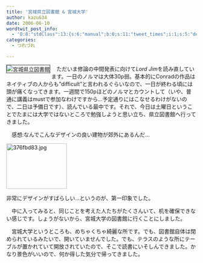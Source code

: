 ```yaml
---
title: '宮城県立図書館 & 宮城大学'
author: kazu634
date: 2006-06-10
wordtwit_post_info:
  - 'O:8:"stdClass":13:{s:6:"manual";b:0;s:11:"tweet_times";i:1;s:5:"delay";i:0;s:7:"enabled";i:1;s:10:"separation";s:2:"60";s:7:"version";s:3:"3.7";s:14:"tweet_template";b:0;s:6:"status";i:2;s:6:"result";a:0:{}s:13:"tweet_counter";i:2;s:13:"tweet_log_ids";a:1:{i:0;i:2399;}s:9:"hash_tags";a:0:{}s:8:"accounts";a:1:{i:0;s:7:"kazu634";}}'
categories:
  - つれづれ

---
```

<div class="section">
<p>
<a href="http://chizumado.jp/view?position_id=357374" onclick="__gaTracker('send', 'event', 'outbound-article', 'http://chizumado.jp/view?position_id=357374', '');" target="_blank"><img alt="宮城県立図書館" align="left" src="http://chizumado.jp/RasterMap?position_id=357374" border="1" /></a>
</p></p> 
  
<p>
    　ただいま修論の中間発表に向けて<i>Lord Jim</i>を読み直しています。一日のノルマは大体30p弱。基本的にConradの作品はネイティブの人からも&#8221;difficult&#8221;と言われるぐらいなので、一日が終わる頃には頭が痛くなってきます。一週間で150pほどのノルマとカウントして（いや、普通に講義はmustで参加なわけですから…予定通りにはこなせるわけがないので、二日は予備日です）、読んでいる最中です。それで、今日は土曜日ということでたまには大学ではないところで勉強しようと思い立ち、県立図書館へ行ってきました。
</p></p> 
  
<p>
    　感想:なんでこんなデザインの良い建物が郊外にあるんだ…
</p>
  
<p>
<center>
</center>
</p>
  
<p>
<a href="http://image.blog.livedoor.jp/simoom634/imgs/3/7/376fbd83.jpg" onclick="__gaTracker('send', 'event', 'outbound-article', 'http://image.blog.livedoor.jp/simoom634/imgs/3/7/376fbd83.jpg', '');" target="_blank"><img width="160" alt="376fbd83.jpg" src="http://image.blog.livedoor.jp/simoom634/imgs/3/7/376fbd83-s.jpg" class="pict" height="120" border="0" /></a>
</p></p> 
  
<p>
    非常にデザインがすばらしい…というのが、第一印象でした。
</p></p> 
  
<p>
    　中に入ってみると、同じことを考えた人たちがたくさんいて、机を確保できない感じです。しょうがないから、宮城大学の図書館に行くことにしました。
</p></p> 
  
<p>
    　宮城大学というところも、めちゃくちゃ綺麗な所です。でも、図書館自体は閉められているみたいで、開いていませんでした。でも、テラスのような所にテーブルが置かれていて開放されていたので、そこで読書にいそしんできました。かなり景色がいいので、何か得した気分で帰ってきました。
</p>
</div>
